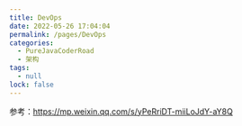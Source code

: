 ```yaml
---
title: DevOps
date: 2022-05-26 17:04:04
permalink: /pages/DevOps
categories: 
  - PureJavaCoderRoad
  - 架构
tags: 
  - null
lock: false
---
```

参考：https://mp.weixin.qq.com/s/yPeRriDT-miiLoJdY-aY8Q
